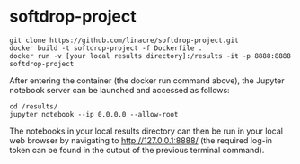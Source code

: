 # softdrop-project
```
git clone https://github.com/linacre/softdrop-project.git
docker build -t softdrop-project -f Dockerfile .
docker run -v [your local results directory]:/results -it -p 8888:8888 softdrop-project
```

After entering the container (the docker run command above), the Jupyter notebook server can be launched and accessed as follows:

```
cd /results/
jupyter notebook --ip 0.0.0.0 --allow-root
```

The notebooks in your local results directory can then be run in your local web browser by navigating to http://127.0.0.1:8888/ (the required log-in token can be found in the output of the previous terminal command).
